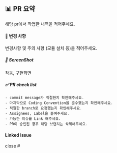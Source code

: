 ## 📊 PR 요약
해당 pr에서 작업한 내역을 적어주세요.

#### 📌 변경 사항
변경사항 및 주의 사항 (모듈 설치 등)을 적어주세요.

##### 📸 ScreenShot
작동, 구현화면

##### ✅ PR check list
```
- commit message가 적절한지 확인해주세요. 
- 마지막으로 Coding Convention을 준수했는지 확인해주세요.
- 적절한 branch로 요청했는지 확인해주세요.
- Assignees, Label을 붙여주세요.
- 가능한 이슈를 Link 해주세요.
- PR이 승인된 경우 해당 브랜치는 삭제해주세요.
```

#### Linked Issue
close #
